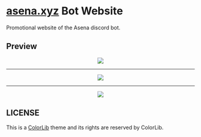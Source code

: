 # [asena.xyz][website] Bot Website
Promotional website of the Asena discord bot.

## Preview
<div style="text-align: center">
    <img src="https://cdn.discordapp.com/attachments/800449652159676417/806186754482110485/unknown.png">
    <hr>
    <img src="https://cdn.discordapp.com/attachments/800449652159676417/806187085659897866/unknown.png">
    <hr>
    <img src="https://cdn.discordapp.com/attachments/800449652159676417/806186927882502214/unknown.png">
</div>

## LICENSE
This is a [ColorLib](http://colorlib.com/) theme and its rights are reserved by ColorLib.

[website]: https://asena.xyz
